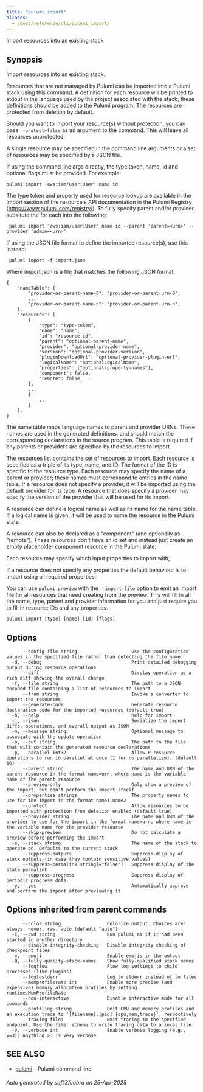 ```yaml
---
title: "pulumi import"
aliases:
  - /docs/reference/cli/pulumi_import/
---
```




Import resources into an existing stack

## Synopsis

Import resources into an existing stack.

Resources that are not managed by Pulumi can be imported into a Pulumi stack
using this command. A definition for each resource will be printed to stdout
in the language used by the project associated with the stack; these definitions
should be added to the Pulumi program. The resources are protected from deletion
by default.

Should you want to import your resource(s) without protection, you can pass
`--protect=false` as an argument to the command. This will leave all resources unprotected.

A single resource may be specified in the command line arguments or a set of
resources may be specified by a JSON file.

If using the command line args directly, the type token, name, id and optional flags
must be provided.  For example:

    pulumi import 'aws:iam/user:User' name id

The type token and property used for resource lookup are available in the Import section of
the resource's API documentation in the Pulumi Registry (https://www.pulumi.com/registry/).
To fully specify parent and/or provider, subsitute the <urn> for each into the following:

     pulumi import 'aws:iam/user:User' name id --parent 'parent=<urn>' --provider 'admin=<urn>'

If using the JSON file format to define the imported resource(s), use this instead:

     pulumi import -f import.json

Where import.json is a file that matches the following JSON format:

    {
        "nameTable": {
            "provider-or-parent-name-0": "provider-or-parent-urn-0",
            ...
            "provider-or-parent-name-n": "provider-or-parent-urn-n",
        },
        "resources": [
            {
                "type": "type-token",
                "name": "name",
                "id": "resource-id",
                "parent": "optional-parent-name",
                "provider": "optional-provider-name",
                "version": "optional-provider-version",
                "pluginDownloadUrl": "optional-provider-plugin-url",
                "logicalName": "optionalLogicalName",
                "properties": ["optional-property-names"],
                "component": false,
                "remote": false,
            },
            ...
            {
                ...
            }
        ],
    }

The name table maps language names to parent and provider URNs. These names are
used in the generated definitions, and should match the corresponding declarations
in the source program. This table is required if any parents or providers are
specified by the resources to import.

The resources list contains the set of resources to import. Each resource is
specified as a triple of its type, name, and ID. The format of the ID is specific
to the resource type. Each resource may specify the name of a parent or provider;
these names must correspond to entries in the name table. If a resource does not
specify a provider, it will be imported using the default provider for its type. A
resource that does specify a provider may specify the version of the provider
that will be used for its import.

A resource can define a logical name as well as its name for the name table.
If a logical name is given, it will be used to name the resource in the Pulumi state.

A resource can also be declared as a "component" (and optionally as "remote"). These resources
don't have an id set and instead just create an empty placeholder component resource in the Pulumi state.

Each resource may specify which input properties to import with;

If a resource does not specify any properties the default behaviour is to
import using all required properties.

You can use `pulumi preview` with the `--import-file` option to emit an import file
for all resources that need creating from the preview. This will fill in all the name,
type, parent and provider information for you and just require you to fill in resource
IDs and any properties.


```
pulumi import [type] [name] [id] [flags]
```

## Options

```
      --config-file string                    Use the configuration values in the specified file rather than detecting the file name
  -d, --debug                                 Print detailed debugging output during resource operations
      --diff                                  Display operation as a rich diff showing the overall change
  -f, --file string                           The path to a JSON-encoded file containing a list of resources to import
      --from string                           Invoke a converter to import the resources
      --generate-code                         Generate resource declaration code for the imported resources (default true)
  -h, --help                                  help for import
  -j, --json                                  Serialize the import diffs, operations, and overall output as JSON
  -m, --message string                        Optional message to associate with the update operation
  -o, --out string                            The path to the file that will contain the generated resource declarations
  -p, --parallel int32                        Allow P resource operations to run in parallel at once (1 for no parallelism). (default 16)
      --parent string                         The name and URN of the parent resource in the format name=urn, where name is the variable name of the parent resource
      --preview-only                          Only show a preview of the import, but don't perform the import itself
      --properties strings                    The property names to use for the import in the format name1,name2
      --protect                               Allow resources to be imported with protection from deletion enabled (default true)
      --provider string                       The name and URN of the provider to use for the import in the format name=urn, where name is the variable name for the provider resource
      --skip-preview                          Do not calculate a preview before performing the import
  -s, --stack string                          The name of the stack to operate on. Defaults to the current stack
      --suppress-outputs                      Suppress display of stack outputs (in case they contain sensitive values)
      --suppress-permalink string[="false"]   Suppress display of the state permalink
      --suppress-progress                     Suppress display of periodic progress dots
  -y, --yes                                   Automatically approve and perform the import after previewing it
```

## Options inherited from parent commands

```
      --color string                 Colorize output. Choices are: always, never, raw, auto (default "auto")
  -C, --cwd string                   Run pulumi as if it had been started in another directory
      --disable-integrity-checking   Disable integrity checking of checkpoint files
  -e, --emoji                        Enable emojis in the output
  -Q, --fully-qualify-stack-names    Show fully-qualified stack names
      --logflow                      Flow log settings to child processes (like plugins)
      --logtostderr                  Log to stderr instead of to files
      --memprofilerate int           Enable more precise (and expensive) memory allocation profiles by setting runtime.MemProfileRate
      --non-interactive              Disable interactive mode for all commands
      --profiling string             Emit CPU and memory profiles and an execution trace to '[filename].[pid].{cpu,mem,trace}', respectively
      --tracing file:                Emit tracing to the specified endpoint. Use the file: scheme to write tracing data to a local file
  -v, --verbose int                  Enable verbose logging (e.g., v=3); anything >3 is very verbose
```

## SEE ALSO

* [pulumi](/docs/iac/cli/commands/pulumi/)	 - Pulumi command line

###### Auto generated by spf13/cobra on 25-Apr-2025
